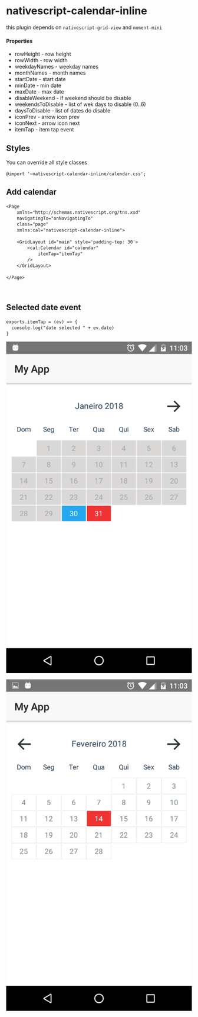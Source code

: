 # nativescript-calendar-inline

this plugin depends on `nativescript-grid-view` and `moment-mini`

#### Properties

* rowHeight - row height
* rowWidth - row width
* weekdayNames - weekday names
* monthNames - month names
* startDate - start date
* minDate - min date
* maxDate - max date
* disableWeekend - if weekend should be disable
* weekendsToDisable - list of wek days to disable (0..6)
* daysToDisable - list of dates do disable
* iconPrev - arrow icon prev
* iconNext - arrow icon next
* itemTap - item tap event


## Styles

You can override all style classes

```
@import '~nativescript-calendar-inline/calendar.css';
```

## Add calendar

```
<Page 
    xmlns="http://schemas.nativescript.org/tns.xsd" 
    navigatingTo="onNavigatingTo" 
    class="page"
    xmlns:cal="nativescript-calendar-inline">

    <GridLayout id="main" style='padding-top: 30'>
        <cal:Calendar id="calendar"
            itemTap="itemTap"
        />
    </GridLayout>

</Page>
    
    
```

## Selected date event

```
exports.itemTap = (ev) => {
  console.log("date selected " + ev.date)
}

```




![alt text](https://github.com/mobilemindtec/nativescript-calendar-inline/blob/master/img-1.png)


![alt text](https://github.com/mobilemindtec/nativescript-calendar-inline/blob/master/img-2.png)
